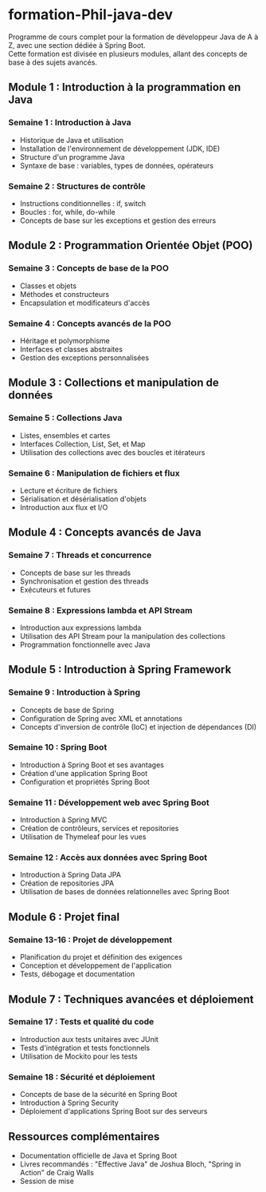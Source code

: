 # formation-Phil-java-dev

Programme de cours complet pour la formation de développeur Java de A à Z, avec une section dédiée à Spring Boot. <br>
Cette formation est divisée en plusieurs modules, allant des concepts de base à des sujets avancés.

## Module 1 : Introduction à la programmation en Java

### Semaine 1 : Introduction à Java
- Historique de Java et utilisation
- Installation de l'environnement de développement (JDK, IDE)
- Structure d'un programme Java
- Syntaxe de base : variables, types de données, opérateurs

### Semaine 2 : Structures de contrôle
- Instructions conditionnelles : if, switch
- Boucles : for, while, do-while
- Concepts de base sur les exceptions et gestion des erreurs

## Module 2 : Programmation Orientée Objet (POO)

### Semaine 3 : Concepts de base de la POO
- Classes et objets
- Méthodes et constructeurs
- Encapsulation et modificateurs d'accès

### Semaine 4 : Concepts avancés de la POO
- Héritage et polymorphisme
- Interfaces et classes abstraites
- Gestion des exceptions personnalisées

## Module 3 : Collections et manipulation de données

### Semaine 5 : Collections Java
- Listes, ensembles et cartes
- Interfaces Collection, List, Set, et Map
- Utilisation des collections avec des boucles et itérateurs

### Semaine 6 : Manipulation de fichiers et flux
- Lecture et écriture de fichiers
- Sérialisation et désérialisation d'objets
- Introduction aux flux et I/O

## Module 4 : Concepts avancés de Java

### Semaine 7 : Threads et concurrence
- Concepts de base sur les threads
- Synchronisation et gestion des threads
- Exécuteurs et futures

### Semaine 8 : Expressions lambda et API Stream
- Introduction aux expressions lambda
- Utilisation des API Stream pour la manipulation des collections
- Programmation fonctionnelle avec Java

## Module 5 : Introduction à Spring Framework

### Semaine 9 : Introduction à Spring
- Concepts de base de Spring
- Configuration de Spring avec XML et annotations
- Concepts d'inversion de contrôle (IoC) et injection de dépendances (DI)

### Semaine 10 : Spring Boot
- Introduction à Spring Boot et ses avantages
- Création d'une application Spring Boot
- Configuration et propriétés Spring Boot

### Semaine 11 : Développement web avec Spring Boot
- Introduction à Spring MVC
- Création de contrôleurs, services et repositories
- Utilisation de Thymeleaf pour les vues

### Semaine 12 : Accès aux données avec Spring Boot
- Introduction à Spring Data JPA
- Création de repositories JPA
- Utilisation de bases de données relationnelles avec Spring Boot

## Module 6 : Projet final

### Semaine 13-16 : Projet de développement
- Planification du projet et définition des exigences
- Conception et développement de l'application
- Tests, débogage et documentation

## Module 7 : Techniques avancées et déploiement

### Semaine 17 : Tests et qualité du code
- Introduction aux tests unitaires avec JUnit
- Tests d'intégration et tests fonctionnels
- Utilisation de Mockito pour les tests

### Semaine 18 : Sécurité et déploiement
- Concepts de base de la sécurité en Spring Boot
- Introduction à Spring Security
- Déploiement d'applications Spring Boot sur des serveurs

## Ressources complémentaires
- Documentation officielle de Java et Spring Boot
- Livres recommandés : "Effective Java" de Joshua Bloch, "Spring in Action" de Craig Walls
- Session de mise 

